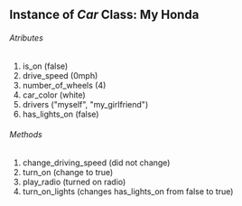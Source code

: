 ## Instance of *Car* Class: My Honda

###### Atributes

1. is_on (false)
2. drive_speed (0mph)
3. number_of_wheels (4)
4. car_color (white)
5. drivers ("myself", "my_girlfriend")
6. has_lights_on (false)

###### Methods

1. change_driving_speed (did not change)
2. turn_on (change to true)
3. play_radio (turned on radio)
4. turn_on_lights (changes has_lights_on from false to true)
